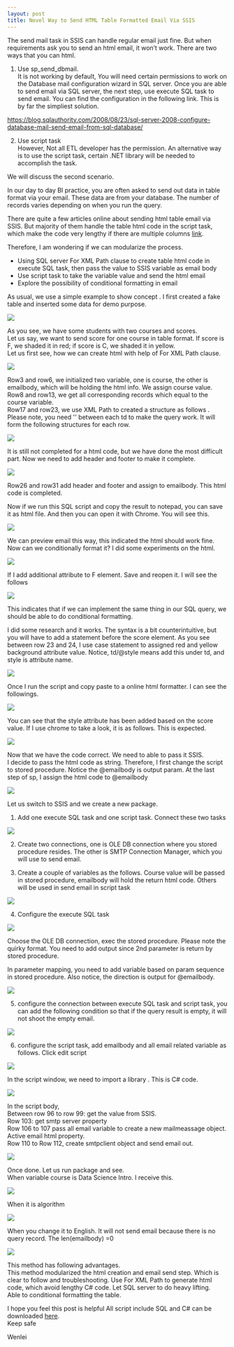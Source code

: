 ```yaml
---
layout: post
title: Novel Way to Send HTML Table Formatted Email Via SSIS
---
```


The send mail task in SSIS can handle regular email just fine.  But when requirements ask you to send an html email, it won’t work. 
There are two ways that you can html.  
1. Use sp_send_dbmail.   
It is not working by default, You will need certain permissions to work on the Database mail configuration wizard  in SQL server.  Once you are able to send email via SQL server, the next step,  use execute SQL task to send email. You can find the configuration in the following link. This is by far the simpliest solution.  

<https://blog.sqlauthority.com/2008/08/23/sql-server-2008-configure-database-mail-send-email-from-sql-database/>

2. Use script task  
However, Not all ETL developer has the permission. An alternative way is to use the script task, certain .NET library will be needed to accomplish the task.

We will discuss the second scenario.  

In our day to day BI practice,  you are often asked to send out data in table format via your email.  These data are from your database. The number of records varies depending on when you run the query. 

There are quite a few articles online about sending html table email via SSIS.  But majority of them handle the table html code in the script task, which make the code very lengthy if there are multiple columns [link](https://social.msdn.microsoft.com/Forums/sqlserver/en-US/effa3050-6b40-4157-b299-ea6fdb39d9b7/html-table-formatted-email-using-ssis-script-task?forum=sqlintegrationservices).  

Therefore, I am wondering if we can modularize the process. 
*	Using SQL server For XML Path clause to create table html code in execute SQL task, then pass the value to SSIS variable as email body  
* Use script task to take the variable value and send the html email  
* Explore the possibility of conditional formatting in email  

As usual, we use a simple example to show concept .
I first created a fake table  and inserted some data for demo purpose. 

<img src="/images/blog35/table_prep.PNG">   
          
As you see,  we have some students with two courses and scores.   
Let us say, we want to send score for one course in table format.  If score is F, we shaded it in red; if score is C, we shaded it in yellow.  
Let us first see, how we can create html with help of For XML Path clause.  

<img src="/images/blog35/code_analysis_sc1.PNG">  
          
Row3 and row6, we initialized two variable,  one is course, the other is emailbody, which will be holding the html info.  We assign course value.  
Row8 and row13, we get all corresponding records which equal to the course variable.  
Row17 and row23,  we use XML Path to created a structure as follows .  Please note, you need '' between each  td to make the query work. It will form the following structures for each row.    

<img src="/images/blog35/html_structure.PNG">

It is still not completed for a html code, but we have done the most difficult part.  Now we need to add header and footer to make it complete.  

<img src="/images/blog35/code_analysis_sc2.PNG">    

Row26 and row31 add header and footer and assign to emailbody. This html code is completed.  

Now if we run this SQL script and copy the result to notepad, you can save it as html file. And then you can open it with Chrome. You will see this.  

<img src="/images/blog35/open_by_chrome.PNG">   

We can preview email this way, this indicated the html should work fine.  Now can we conditionally format it?  I did some experiments on the html.  

<img src="/images/blog35/conditional_formatting_red1.PNG">   

If I add additional attribute to F element.  Save and reopen it. I will see the follows  

<img src="/images/blog35/conditional_formatting_red2.PNG"> 

This indicates that if we can implement the same thing  in our SQL query, we should be able to do conditional formatting. 

I did some research and it works. The syntax is a bit counterintuitive, but you will have to add a statement before the score element. As you see between row 23 and 24, I use case statement to assigned red and yellow  background attribute value.  Notice, td/@style  means add this under td, and style is attribute name.  

<img src="/images/blog35/conditional_formatting.PNG">  

Once I run the script and copy paste to a online html formatter.  I can see the followings.  

<img src="/images/blog35/check_html.PNG">  

You can see that the style attribute has been added based on the score value. If I use chrome to take a look, it is as follows.  This is expected.  

<img src="/images/blog35/conditional_formatting_red3.PNG">  

Now that we have the code correct.  We need to able to pass it SSIS.  
I decide to pass the html code as string. Therefore, I first change the script to stored procedure. Notice the @emailbody is output param.  At the last step of sp, I assign the html code to @emailbody  

<img src="/images/blog35/create_sp.PNG">  

Let us switch to SSIS and we create a new package. 

1. Add one execute SQL task and one script task. Connect these two tasks 

<img src="/images/blog35/SSIS_setup.PNG">  

2. Create two connections,  one is OLE DB connection where you stored procedure resides. The other is SMTP Connection Manager, which you will use to send email.  

3. Create a couple of variables as the follows.  Course value will be passed in stored procedure, emailbody will hold the return html code.  Others will be used in send email in script task  

<img src="/images/blog35/SSIS_variable.PNG">   

4. Configure the execute SQL task

<img src="/images/blog35/execute_sql_setting1.PNG">  

Choose the OLE DB connection, exec the stored procedure.  Please note the quirky format. You need to add output since 2nd parameter is return by stored procedure.  

In parameter mapping,  you need to add variable based on param sequence in stored procedure. Also notice, the direction is output for @emailbody.  

<img src="/images/blog35/execute_sql_setting2.PNG">  

5. configure the connection between execute SQL task and script task, you can add the following condition so that if the query result is empty, it will not shoot the empty email. 

<img src="/images/blog35/prevent_empty_email.PNG">  

6. configure the script task, add emailbody and all email related variable as follows. Click edit script

<img src="/images/blog35/script_setting1.PNG">  

In the script window,  we need to import a  library .  This is C# code.

<img src="/images/blog35/add_library.PNG">  

In the script body,   
Between row 96 to row 99: get the value from SSIS.  
Row 103: get smtp server property  
Row 106 to 107  pass all email variable to create a new mailmeassage object. Active email html property.  
Row 110 to Row 112, create smtpclient object and send email out.

<img src="/images/blog35/script_setting2.PNG">  

Once done. Let us run package and see.  
When variable course is Data Science Intro.  I receive this.  

<img src="/images/blog35/email.PNG">  

When it is algorithm   

<img src="/images/blog35/email2.PNG">  

When you change it to English. It will not send email because there is no query record. The len(emailbody) =0  

<img src="/images/blog35/email3.PNG">  

This method has following advantages.   
This method modularized the html creation and email send step. Which is clear to follow and troubleshooting. 
Use For XML Path to generate html code, which avoid lengthy C#  code.  Let SQL server to do heavy lifting.   
Able to conditional formatting the table.   

I hope you feel this post is helpful
All script include SQL and C# can be downloaded <a href="/Files/blog35_code.zip">here</a>.  
Keep safe

Wenlei
